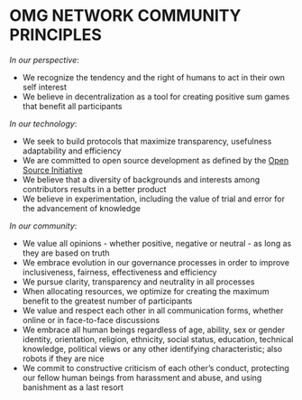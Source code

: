 # **OMG NETWORK COMMUNITY PRINCIPLES**

*In our perspective*:

* We recognize the tendency and the right of humans to act in their own self interest
* We believe in decentralization as a tool for creating positive sum games that benefit all participants

*In our technology*:

* We seek to build protocols that maximize transparency, usefulness adaptability and efficiency
* We are committed to open source development as defined by the [Open Source Initiative](https://opensource.org/osd-annotated)
* We believe that a diversity of backgrounds and interests among contributors results in a better product
* We believe in experimentation, including the value of trial and error for the advancement of knowledge

*In our community*:

* We value all opinions - whether positive, negative or neutral - as long as they are based on truth
* We embrace evolution in our governance processes in order to improve inclusiveness, fairness, effectiveness and efficiency
* We pursue clarity, transparency and neutrality in all processes
* When allocating resources, we optimize for creating the maximum benefit to the greatest number of participants
* We value and respect each other in all communication forms, whether online or in face-to-face discussions
* We embrace all human beings regardless of age, ability, sex or gender identity, orientation, religion, ethnicity, social status, education, technical knowledge, political views or any other identifying characteristic; also robots if they are nice
* We commit to constructive criticism of each other’s conduct, protecting our fellow human beings from harassment and abuse, and using banishment as a last resort
